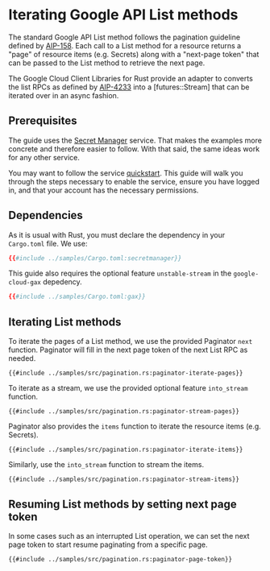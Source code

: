 <!-- 
Copyright 2025 Google LLC

Licensed under the Apache License, Version 2.0 (the "License");
you may not use this file except in compliance with the License.
You may obtain a copy of the License at

    https://www.apache.org/licenses/LICENSE-2.0

Unless required by applicable law or agreed to in writing, software
distributed under the License is distributed on an "AS IS" BASIS,
WITHOUT WARRANTIES OR CONDITIONS OF ANY KIND, either express or implied.
See the License for the specific language governing permissions and
limitations under the License.
-->

# Iterating Google API List methods

The standard Google API List method follows the pagination guideline defined by
[AIP-158](https://google.aip.dev/158). Each call to a List method for a resource
returns a "page" of resource items (e.g. Secrets) along with a
"next-page token" that can be passed to the List method to retrieve the next
page.

The Google Cloud Client Libraries for Rust provide an adapter to converts the
list RPCs as defined by [AIP-4233](https://google.aip.dev/client-libraries/4233)
into a \[futures::Stream\] that can be iterated over in an async fashion.

## Prerequisites

The guide uses the [Secret Manager] service. That makes the examples more
concrete and therefore easier to follow. With that said, the same ideas work for
any other service.

You may want to follow the service [quickstart]. This guide will walk you
through the steps necessary to enable the service, ensure you have logged in,
and that your account has the necessary permissions.

## Dependencies

As it is usual with Rust, you must declare the dependency in your
`Cargo.toml` file. We use:

```toml
{{#include ../samples/Cargo.toml:secretmanager}}
```

This guide also requires the optional feature `unstable-stream` in the
`google-cloud-gax` depedency.

```toml
{{#include ../samples/Cargo.toml:gax}}
```

## Iterating List methods

To iterate the pages of a List method, we use the provided Paginator `next`
function. Paginator will fill in the next page token of the next List RPC as
needed.

```rust,ignore
{{#include ../samples/src/pagination.rs:paginator-iterate-pages}}
```

To iterate as a stream, we use the provided optional feature `into_stream`
function.

```rust,ignore
{{#include ../samples/src/pagination.rs:paginator-stream-pages}}
```

Paginator also provides the `items` function to iterate the resource items
(e.g. Secrets).

```rust,ignore
{{#include ../samples/src/pagination.rs:paginator-iterate-items}}
```

Similarly, use the `into_stream` function to stream the items.

```rust,ignore
{{#include ../samples/src/pagination.rs:paginator-stream-items}}
```

## Resuming List methods by setting next page token

In some cases such as an interrupted List operation, we can set the next page
token to start resume paginating from a specific page.

```rust,ignore
{{#include ../samples/src/pagination.rs:paginator-page-token}}
```

[quickstart]: https://cloud.google.com/secret-manager/docs/quickstart
[secret manager]: https://cloud.google.com/secret-manager

